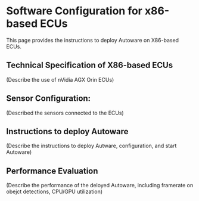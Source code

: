 # Software Configuration for x86-based ECUs

This page provides the instructions to deploy Autoware on X86-based ECUs.

## Technical Specification of X86-based ECUs

(Describe the use of nVidia AGX Orin ECUs)

## Sensor Configuration:

(Described the sensors connected to the ECUs)

## Instructions to deploy Autoware

(Describe the instructions to deploy Autware, configuration, and start Autoware)

## Performance Evaluation

(Describe the performance of the deloyed Autoware, including framerate on obejct detections, CPU/GPU utilization)



